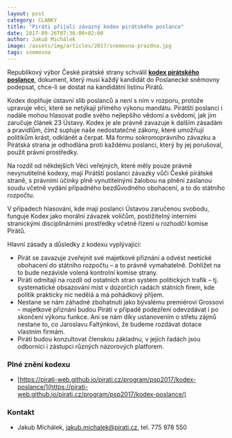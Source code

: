 ```yaml
---
layout: post
category: CLANKY
title: "Piráti přijali závazný kodex pirátského poslance"
date: 2017-09-26T07:36:00+02:00
author: Jakub Michálek
image: /assets/img/articles/2017/snemovna-prazdna.jpg
tags: snemovna
---
```


Republikový výbor České pirátské strany schválil **[kodex pirátského poslance](https://pirati-web.github.io/pirati.cz/program/psp2017/kodex-poslance/)**, dokument, který musí každý kandidát do Poslanecké sněmovny podepsat, chce-li se dostat na kandidátní listinu Pirátů.

Kodex doplňuje ústavní slib poslanců a není s ním v rozporu, protože upravuje věci, které se netýkají přímého výkonu mandátu. Pirátští poslanci i nadále mohou hlasovat podle svého nejlepšího vědomí a svědomí, jak jim zaručuje článek 23 Ústavy. Kodex je ale právně zavazuje k dalším zásadám a pravidlům, čímž supluje naše nedostatečné zákony, které umožňují politikům krást, odklánět a čerpat. Má formu sokromoprávního závazku a Pirátská strana je odhodlána proti každému poslanci, který by jej porušoval, použít právní prostředky. 

Na rozdíl od někdejších Věcí veřejných, které měly pouze právně nevynutitelné kodexy, mají Pirátští poslanci závazky vůči České pirátské straně, s ​právními účinky plně vynutitelnými žalobou na plnění zaslanou soudu včetně vydání případného bezdůvodného obohacení, a to do státního rozpočtu.

V případech hlasování, kde mají poslanci Ústavou zaručenou svobodu, funguje Kodex jako morální závazek voličům, postižitelný interními stranickými disciplinárními prostředky včetně řízení u rozhodčí komise Pirátů.

Hlavní zásady a důsledky z kodexu vyplývající:
* Pirát se zavazuje zveřejnit své majetkové přiznání a odvést neetické obohacení do státního rozpočtu – a to právně vymahatelně. Dohlížet na to bude nezávisle volená kontrolní komise strany.
* Piráti odmítají na rozdíl od ostatních stran systém politických trafik – tj. systematické obsazování míst v dozorčích radách státních firem, kde politik prakticky nic nedělá a má pohádkový příjem.
* Nestane se nám záhadné zbohatnutí jako bývalému premiérovi Grossovi – majetkové přiznání budou Piráti v případě podezření odevzdávat i po skončení výkonu funkce. Ani se nám díky ustanovením o střetu zájmů nestane to, co Jaroslavu Faltýnkovi, že budeme rozdávat dotace vlastním firmám. 
* Piráti budou konzultovat členskou základnu, v jejích řadách jsou odborníci i zástupci různých názorových platforem.

### Plné znění kodexu

* [https://pirati-web.github.io/pirati.cz/program/psp2017/kodex-poslance/](https://pirati-web.github.io/pirati.cz/program/psp2017/kodex-poslance/)

### Kontakt

* Jakub Michálek, jakub.michalek@pirati.cz, tel. 775 978 550
